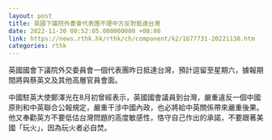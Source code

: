 ```yaml
---
layout: post
title: 英國下議院外委會代表團不理中方反對抵達台灣
date: 2022-11-30 00:52:05.000000000 +08:00
link: https://news.rthk.hk/rthk/ch/component/k2/1677731-20221130.htm
categories: rthk
---
```


英國國會下議院外交委員會一個代表團昨日抵達台灣，預計逗留至星期六，據報期間將與蔡英文及其他高層官員會面。

中國駐英大使鄭澤光在8月初曾經表示，英國國會議員到台灣，嚴重違反一個中國原則和中英聯合公報規定，嚴重干涉中國內政，也必將給中英關係帶來嚴重後果。他又奉勸英方不要低估台灣問題的高度敏感性，恪守自己作出的承諾，不要跟著美國「玩火」，因為玩火者必自焚。
